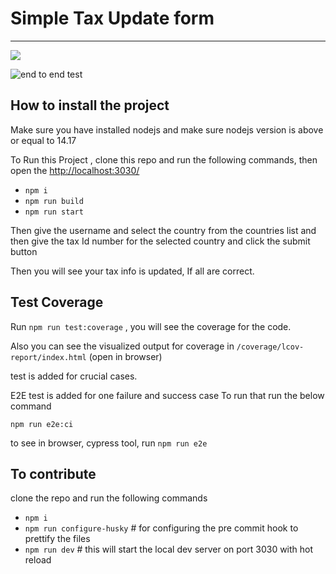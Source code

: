 # Simple Tax Update form
---

![](https://github.com/shmdhussain/update_tax_info/workflows/unit%20test/badge.svg)

![end to end test](https://github.com/shmdhussain/update_tax_info/workflows/E2E/badge.svg)


## How to install the project

Make sure you have installed nodejs and make sure nodejs version is above or equal to 14.17


To Run this Project , clone this repo and run the following commands, then open the <http://localhost:3030/>

+   `npm i`
+   `npm run build`
+   `npm run start`

Then give the username and select the country from the countries list and then give the tax Id number for the selected country and click the submit button

Then you will see your tax info is updated, If all are correct.


## Test Coverage

Run `npm run test:coverage` , you will see the coverage for the code.

Also you can see the visualized output for coverage in `/coverage/lcov-report/index.html` (open in browser)

test is added for crucial cases.

E2E test is added for one failure and success case
To run that run the below command

`npm run e2e:ci`

to see in browser, cypress tool, run `npm run e2e`



## To contribute

clone the repo and run the following commands

+   `npm i`
+   `npm run configure-husky` # for configuring the pre commit hook to prettify the files
+   `npm run dev` # this will start the local dev server on port 3030 with hot reload
